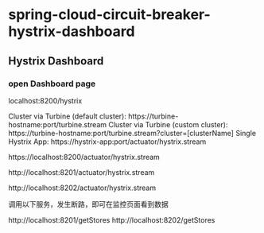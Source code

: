 # spring-cloud-circuit-breaker-hystrix-dashboard

## Hystrix Dashboard

### open Dashboard page
 
localhost:8200/hystrix

Cluster via Turbine (default cluster): https://turbine-hostname:port/turbine.stream
Cluster via Turbine (custom cluster): https://turbine-hostname:port/turbine.stream?cluster=[clusterName]
Single Hystrix App: https://hystrix-app:port/actuator/hystrix.stream

https://localhost:8200/actuator/hystrix.stream


http://localhost:8201/actuator/hystrix.stream

http://localhost:8202/actuator/hystrix.stream

调用以下服务，发生断路，即可在监控页面看到数据

http://localhost:8201/getStores
http://localhost:8202/getStores
